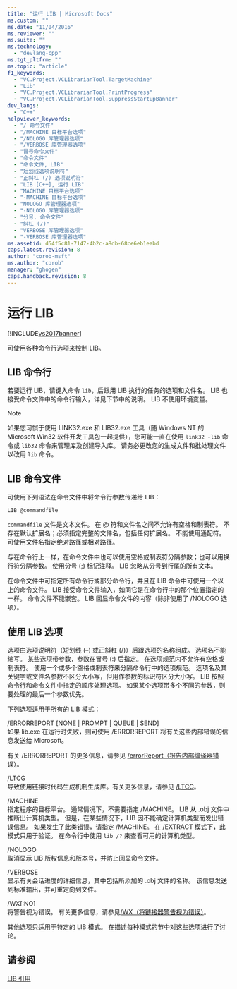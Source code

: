 ```yaml
---
title: "运行 LIB | Microsoft Docs"
ms.custom: ""
ms.date: "11/04/2016"
ms.reviewer: ""
ms.suite: ""
ms.technology: 
  - "devlang-cpp"
ms.tgt_pltfrm: ""
ms.topic: "article"
f1_keywords: 
  - "VC.Project.VCLibrarianTool.TargetMachine"
  - "Lib"
  - "VC.Project.VCLibrarianTool.PrintProgress"
  - "VC.Project.VCLibrarianTool.SuppressStartupBanner"
dev_langs: 
  - "C++"
helpviewer_keywords: 
  - "/ 命令文件"
  - "/MACHINE 目标平台选项"
  - "/NOLOGO 库管理器选项"
  - "/VERBOSE 库管理器选项"
  - "冒号命令文件"
  - "命令文件"
  - "命令文件, LIB"
  - "短划线选项说明符"
  - "正斜杠 (/) 选项说明符"
  - "LIB [C++], 运行 LIB"
  - "MACHINE 目标平台选项"
  - "-MACHINE 目标平台选项"
  - "NOLOGO 库管理器选项"
  - "-NOLOGO 库管理器选项"
  - "分号, 命令文件"
  - "斜杠 (/)"
  - "VERBOSE 库管理器选项"
  - "-VERBOSE 库管理器选项"
ms.assetid: d54f5c81-7147-4b2c-a8db-68ce6eb1eabd
caps.latest.revision: 8
author: "corob-msft"
ms.author: "corob"
manager: "ghogen"
caps.handback.revision: 8
---
```

# 运行 LIB
[!INCLUDE[vs2017banner](../../assembler/inline/includes/vs2017banner.md)]

可使用各种命令行选项来控制 LIB。  
  
## LIB 命令行  
 若要运行 LIB，请键入命令 `lib`，后跟用 LIB 执行的任务的选项和文件名。  LIB 也接受命令文件中的命令行输入，详见下节中的说明。  LIB 不使用环境变量。  
  
> [!NOTE]
>  如果您习惯于使用 LINK32.exe 和 LIB32.exe 工具（随 Windows NT 的 Microsoft Win32 软件开发工具包一起提供），您可能一直在使用 `link32 -lib` 命令或 `lib32` 命令来管理库及创建导入库。  请务必更改您的生成文件和批处理文件以改用 `lib` 命令。  
  
## LIB 命令文件  
 可使用下列语法在命令文件中将命令行参数传递给 LIB：  
  
```  
LIB @commandfile  
```  
  
 `commandfile` 文件是文本文件。  在 @ 符和文件名之间不允许有空格和制表符。  不存在默认扩展名；必须指定完整的文件名，包括任何扩展名。  不能使用通配符。  可使用文件名指定绝对路径或相对路径。  
  
 与在命令行上一样，在命令文件中也可以使用空格或制表符分隔参数；也可以用换行符分隔参数。  使用分号 \(;\) 标记注释。  LIB 忽略从分号到行尾的所有文本。  
  
 在命令文件中可指定所有命令行或部分命令行，并且在 LIB 命令中可使用一个以上的命令文件。  LIB 接受命令文件输入，如同它是在命令行中的那个位置指定的一样。  命令文件不能嵌套。  LIB 回显命令文件的内容（除非使用了 \/NOLOGO 选项）。  
  
## 使用 LIB 选项  
 选项由选项说明符（短划线 \(–\) 或正斜杠 \(\/\)）后跟选项的名称组成。  选项名不能缩写。  某些选项带参数，参数在冒号 \(:\) 后指定。  在选项规范内不允许有空格或制表符。  使用一个或多个空格或制表符来分隔命令行中的选项规范。  选项名及其关键字或文件名参数不区分大小写，但用作参数的标识符区分大小写。  LIB 按照命令行和命令文件中指定的顺序处理选项。  如果某个选项带多个不同的参数，则要处理的最后一个参数优先。  
  
 下列选项适用于所有的 LIB 模式：  
  
 \/ERRORREPORT \[NONE &#124; PROMPT &#124; QUEUE &#124; SEND\]  
 如果 lib.exe 在运行时失败，则可使用 \/ERRORREPORT 将有关这些内部错误的信息发送给 Microsoft。  
  
 有关 \/ERRORREPORT 的更多信息，请参见 [\/errorReport（报告内部编译器错误）](../../build/reference/errorreport-report-internal-compiler-errors.md)。  
  
 \/LTCG  
 导致使用链接时代码生成机制生成库。有关更多信息，请参见 [\/LTCG](../../build/reference/ltcg-link-time-code-generation.md)。  
  
 \/MACHINE  
 指定程序的目标平台。  通常情况下，不需要指定 \/MACHINE。  LIB 从 .obj 文件中推断出计算机类型。  但是，在某些情况下，LIB 因不能确定计算机类型而发出错误信息。  如果发生了此类错误，请指定 \/MACHINE。  在 \/EXTRACT 模式下，此模式只用于验证。  在命令行中使用 `lib /?`  来查看可用的计算机类型。  
  
 \/NOLOGO  
 取消显示 LIB 版权信息和版本号，并防止回显命令文件。  
  
 \/VERBOSE  
 显示有关会话进度的详细信息，其中包括所添加的 .obj 文件的名称。  该信息发送到标准输出，并可重定向到文件。  
  
 \/WX\[:NO\]  
 将警告视为错误。  有关更多信息，请参见[\/WX（将链接器警告视为错误）](../../build/reference/wx-treat-linker-warnings-as-errors.md)。  
  
 其他选项只适用于特定的 LIB 模式。  在描述每种模式的节中对这些选项进行了讨论。  
  
## 请参阅  
 [LIB 引用](../../build/reference/lib-reference.md)